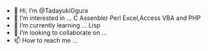 - 👋 Hi, I’m @TadayukiOgura
- 👀 I’m interested in ... C Assenbler Perl Excel,Access VBA and PHP
- 🌱 I’m currently learning ... Lisp
- 💞️ I’m looking to collaborate on ...
- 📫 How to reach me ...

<!---
TadayukiOgura/TadayukiOgura is a ✨ special ✨ repository because its `README.md` (this file) appears on your GitHub profile.
You can click the Preview link to take a look at your changes.
--->
